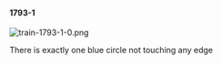 #### 1793-1
![train-1793-1-0.png](https://github.com/lil-lab/nlvr/raw/master/nlvr/train/images/25/train-1793-1-0.png "train-1793-1-0.png")

There is exactly one blue circle not touching any edge